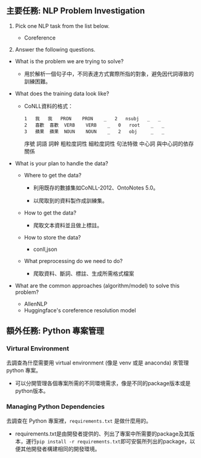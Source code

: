 ## 主要任務: NLP Problem Investigation
1. Pick one NLP task from the list below.
	
	- Coreference

2. Answer the following questions.
- What is the problem we are trying to solve?

	- 用於解析一個句子中，不同表達方式實際所指的對象，避免因代詞導致的訓練困難。
	
- What does the training data look like?

	
	- CoNLL資料的格式：
		```	
		1   我   我   PRON    PRON    _   2   nsubj   _   _
		2   喜歡  喜歡  VERB    VERB    _   0   root    _   _
		3   蘋果  蘋果  NOUN    NOUN    _   2   obj     _   _
		```
		序號 詞語 詞幹 粗粒度詞性 細粒度詞性 句法特徵 中心詞 與中心詞的依存關係
		
- What is your plan to handle the data? 
  - Where to get the data?
  
	- 利用既存的數據集如CoNLL-2012、OntoNotes 5.0。
	
	- 以爬取到的資料製作成訓練集。
	
  - How to get the data?
	
	- 爬取文本資料並且做上標註。
	
  - How to store the data?
  
	- conll,json
	
  - What preprocessing do we need to do?
  
	- 爬取資料、斷詞、標註、生成所需格式檔案
	
- What are the common approaches (algorithm/model) to solve this problem? 

	- AllenNLP
	- Huggingface's coreference resolution model
	


## 額外任務: Python 專案管理

### Virtural Environment
去調查為什麼需要用 virtual environment (像是 venv 或是 anaconda) 來管理 python 專案。

- 可以分開管理各個專案所需的不同環境需求，像是不同的package版本或是python版本。

### Managing Python Dependencies
去調查在 Python 專案裡，`requirements.txt` 是做什麼用的。

- requirements.txt是由開發者提供的、列出了專案中所需要的package及其版本，運行`pip install -r requirements.txt`即可安裝所列出的package，以便其他開發者構建相同的開發環境。

